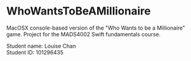 # WhoWantsToBeAMillionaire
MacOSX console-based version of the "Who Wants to be a Millionaire" game.
Project for the MADS4002 Swift fundamentals course.

Student name: Louise Chan     
Student ID: 101296435

